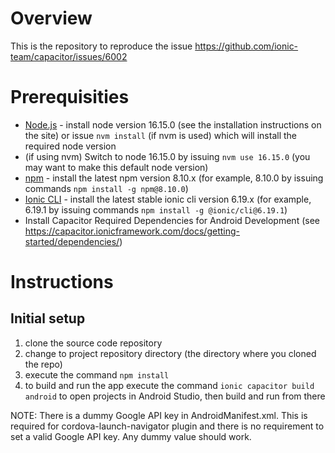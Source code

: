 # Overview
This is the repository to reproduce the issue https://github.com/ionic-team/capacitor/issues/6002

# Prerequisities

* [Node.js](http://nodejs.org/) - install node version 16.15.0 (see the installation instructions on the site) or issue `nvm install` (if nvm is used) which will install the required node version
* (if using nvm) Switch to node 16.15.0 by issuing `nvm use 16.15.0` (you may want to make this default node version)
* [npm](https://www.npmjs.com/) - install the latest npm version 8.10.x (for example, 8.10.0 by issuing commands `npm install -g npm@8.10.0`)
* [Ionic CLI](http://ionicframework.com/docs/cli/install.html) - install the latest stable ionic cli version 6.19.x (for example, 6.19.1 by issuing commands `npm install -g @ionic/cli@6.19.1`)
* Install Capacitor Required Dependencies for Android Development (see https://capacitor.ionicframework.com/docs/getting-started/dependencies/)

# Instructions
## Initial setup
1. clone the source code repository
2. change to project repository directory (the directory where you cloned the repo)
3. execute the command `npm install`
4. to build and run the app execute the command `ionic capacitor build android` to open projects in Android Studio, then build and run from there

NOTE: There is a dummy Google API key in AndroidManifest.xml. This is required for cordova-launch-navigator plugin and there is no requirement to set a valid Google API key. Any dummy value should work.